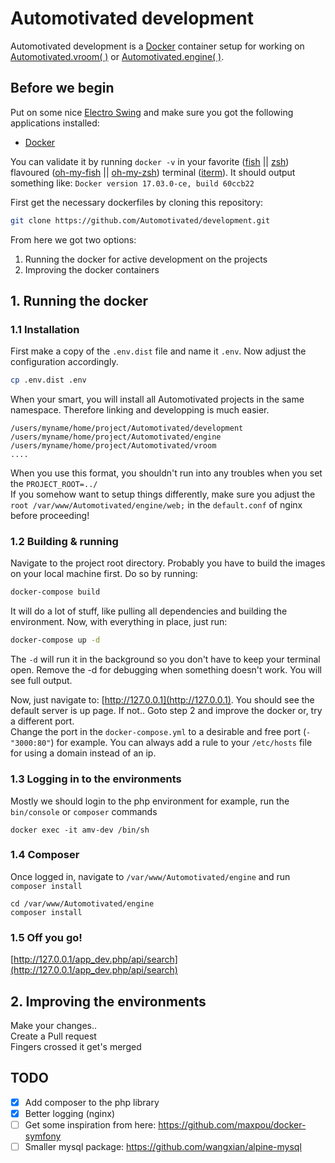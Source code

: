 # Automotivated development
Automotivated development is a [Docker](https://www.docker.com/) container setup for working on [Automotivated.vroom( )](https://github.com/Automotivated/vroom) or [Automotivated.engine( )](https://github.com/Automotivated/engine).

## Before we begin
Put on some nice [Electro Swing](https://www.youtube.com/watch?v=htbQgPh1DaA) and make sure you got the following applications installed:

- [Docker](https://www.docker.com/)

You can validate it by running `docker -v` in your favorite ([fish](https://fishshell.com/) || [zsh](http://www.zsh.org/)) flavoured ([oh-my-fish](https://github.com/oh-my-fish/oh-my-fish) || [oh-my-zsh](https://github.com/robbyrussell/oh-my-zsh)) terminal ([iterm](https://www.iterm2.com/)).
It should output something like: `Docker version 17.03.0-ce, build 60ccb22`

First get the necessary dockerfiles by cloning this repository:
```sh
git clone https://github.com/Automotivated/development.git
```

From here we got two options:

1. Running the docker for active development on the projects
2. Improving the docker containers

## 1. Running the docker

### 1.1 Installation
First make a copy of the `.env.dist` file and name it `.env`. Now adjust the configuration accordingly.

```sh
cp .env.dist .env
```
When your smart, you will install all Automotivated projects in the same namespace. Therefore linking and developping is much easier.

```
/users/myname/home/project/Automotivated/development
/users/myname/home/project/Automotivated/engine
/users/myname/home/project/Automotivated/vroom
....
```
When you use this format, you shouldn't run into any troubles when you set the `PROJECT_ROOT=../`  
If you somehow want to setup things differently, make sure you adjust the `root /var/www/Automotivated/engine/web;` in the `default.conf` of nginx before proceeding!

### 1.2 Building & running
Navigate to the project root directory. Probably you have to build the images on your local machine first. Do so by running:

```sh
docker-compose build
```
It will do a lot of stuff, like pulling all dependencies and building the environment.
Now, with everything in place, just run:

```sh
docker-compose up -d
```
The `-d` will run it in the background so you don't have to keep your terminal open. Remove the -d for debugging when something doesn't work. You will see full output.

Now, just navigate to: [http://127.0.0.1](http://127.0.0.1). You should see the default server is up page. If not.. Goto step 2 and improve the docker or, try a different port.  
Change the port in the `docker-compose.yml` to a desirable and free port (`- "3000:80"`) for example. You can always add a rule to your `/etc/hosts` file for using a domain instead of an ip.

### 1.3 Logging in to the environments
Mostly we should login to the php environment for example, run the `bin/console` or `composer` commands
```
docker exec -it amv-dev /bin/sh
```

### 1.4 Composer
Once logged in, navigate to `/var/www/Automotivated/engine` and run `composer install`

```
cd /var/www/Automotivated/engine
composer install
```

### 1.5 Off you go!
[http://127.0.0.1/app_dev.php/api/search](http://127.0.0.1/app_dev.php/api/search)

## 2. Improving the environments
Make your changes..  
Create a Pull request  
Fingers crossed it get's merged

## TODO
- [x] Add composer to the php library
- [x] Better logging (nginx)
- [ ] Get some inspiration from here: https://github.com/maxpou/docker-symfony
- [ ] Smaller mysql package: https://github.com/wangxian/alpine-mysql
